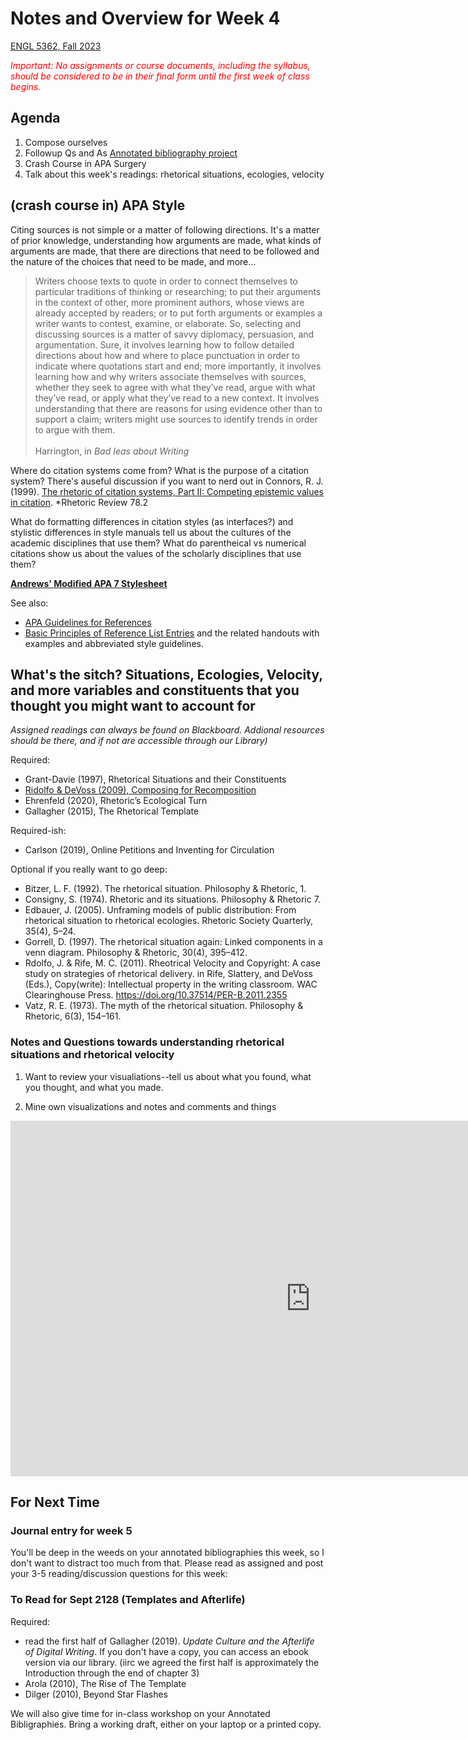 # Notes and Overview for Week 4

[ENGL 5362, Fall 2023](/5362/calendar.html)

<span style="color:red;">*Important: No assignments or course documents, including the syllabus, should be considered to be in their final form until the first week of class begins.*</span>

## Agenda
1. Compose ourselves
4. Followup Qs and As [Annotated bibliography project](5362/project-2)
5. Crash Course in APA Surgery
3. Talk about this week's readings: rhetorical situations, ecologies, velocity 

## (crash course in) APA Style

Citing sources is not simple or a matter of following directions. It's a matter of prior knowledge, understanding how arguments are made, what kinds of arguments are made, that there are directions that need to be followed and the nature of the choices that need to be made, and more... 

<blockquote>Writers choose texts to quote in order to connect themselves to particular traditions of thinking or researching; to put their arguments in the context of other, more prominent authors, whose views are already accepted by readers; or to put forth arguments or examples a writer wants to contest, examine, or elaborate. So, selecting and discussing sources is a matter of savvy diplomacy, persuasion, and argumentation. Sure, it involves learning how to follow detailed directions about how and where to place punctuation in order to indicate where quotations start and end; more importantly, it involves learning how and why writers associate themselves with sources, whether they seek to agree with what they’ve read, argue with what they’ve read, or apply what they’ve read to a new context. It involves understanding that there are reasons for using evidence other than to support a claim; writers might use sources to identify trends in order to argue with them. <br><br>Harrington, in <i>Bad Ieas about Writing</i></blockquote>
<p></p>

Where do citation systems come from? What is the purpose of a citation system? There's auseful discussion if you want to nerd out in Connors, R. J. (1999). [The rhetoric of citation systems, Part II: Competing epistemic values in citation](https://www.jstor.org/stable/466152). *Rhetoric Review 78.2

What do formatting differences in citation styles (as interfaces?) and stylistic differences in style manuals tell us about the cultures of the academic disciplines that use them? What do parentheical vs numerical citations show us about the values of the scholarly disciplines that use them? 

**[Andrews' Modified APA 7 Stylesheet](media/apa-modified.pdf)**

See also:
- [APA Guidelines for References](https://apastyle.apa.org/style-grammar-guidelines/references)
- [Basic Principles of Reference List Entries](https://apastyle.apa.org/style-grammar-guidelines/references/basic-principles) and the related handouts with examples and abbreviated style guidelines.



## What's the sitch? Situations, Ecologies, Velocity, and more variables and constituents that you thought you might want to account for

*Assigned readings can always be found on Blackboard. Addional resources should be there, and if not are accessible through our Library)*

Required:
- Grant-Davie (1997), Rhetorical Situations and their Constituents 
- [Ridolfo & DeVoss (2009), Composing for Recomposition](https://kairos.technorhetoric.net/13.2/topoi/ridolfo_devoss/) 
- Ehrenfeld (2020), Rhetoric’s Ecological Turn 
- Gallagher (2015), The Rhetorical Template  

Required-ish:
- Carlson (2019), Online Petitions and Inventing for Circulation 

Optional if you really want to go deep:
- Bitzer, L. F. (1992). The rhetorical situation. Philosophy & Rhetoric, 1.
- Consigny, S. (1974). Rhetoric and its situations. Philosophy & Rhetoric 7.
- Edbauer, J. (2005). Unframing models of public distribution: From rhetorical situation to rhetorical ecologies. Rhetoric Society Quarterly, 35(4), 5–24.
- Gorrell, D. (1997). The rhetorical situation again: Linked components in a venn diagram. Philosophy & Rhetoric, 30(4), 395–412.
- Rdolfo, J. & Rife, M. C. (2011). Rheotrical Velocity and Copyright: A case study on strategies of rhetorical delivery. in Rife, Slattery, and DeVoss (Eds.), Copy(write): Intellectual property in the writing classroom. WAC Clearinghouse Press. https://doi.org/10.37514/PER-B.2011.2355 
- Vatz, R. E. (1973). The myth of the rhetorical situation. Philosophy & Rhetoric, 6(3), 154–161.


### Notes and Questions towards understanding rhetorical situations and rhetorical velocity

1. Want to review your visualiations--tell us about what you found, what you thought, and what you made.

2. Mine own visualizations and notes and comments and things

<iframe src="https://docs.google.com/presentation/d/e/2PACX-1vTxSC1TgM1MdTt2mKhsdeMHJ9arJQV7HIK6wm5cKCTKFx-I1zcl6YXNX88F2dVv76MMxfRX94YFNv8x/embed?start=false&loop=false&delayms=3000" frameborder="0" width="960" height="569" allowfullscreen="true" mozallowfullscreen="true" webkitallowfullscreen="true"></iframe>

## For Next Time

### Journal entry for week 5
You'll be deep in the weeds on your annotated bibliographies this week, so I don't want to distract too much from that. Please read as assigned and post your 3-5 reading/discussion questions for this week:

### To Read for Sept 2128 (Templates and Afterlife)

Required:
- read the first half of Gallagher (2019). *Update Culture and the Afterlife of Digital Writing*. If you don't have a copy, you can access an ebook version via our library. (iirc we agreed the first half is approximately the Introduction through the end of chapter 3)
- Arola (2010), The Rise of The Template 
- Dilger (2010), Beyond Star Flashes 

We will also give time for in-class workshop on your Annotated Bibligraphies. Bring a working draft, either on your laptop or a printed copy.